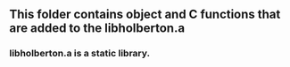 ## This folder contains object and C functions that are added to the libholberton.a
### libholberton.a is a static library.